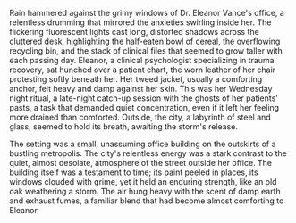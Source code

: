 Rain hammered against the grimy windows of Dr. Eleanor Vance's office, a relentless drumming that mirrored the anxieties swirling inside her.  The flickering fluorescent lights cast long, distorted shadows across the cluttered desk, highlighting the half-eaten bowl of cereal, the overflowing recycling bin, and the stack of clinical files that seemed to grow taller with each passing day.  Eleanor, a clinical psychologist specializing in trauma recovery, sat hunched over a patient chart, the worn leather of her chair protesting softly beneath her.  Her tweed jacket, usually a comforting anchor, felt heavy and damp against her skin.  This was her Wednesday night ritual, a late-night catch-up session with the ghosts of her patients' pasts, a task that demanded quiet concentration, even if it left her feeling more drained than comforted.  Outside, the city, a labyrinth of steel and glass, seemed to hold its breath, awaiting the storm's release.


The setting was a small, unassuming office building on the outskirts of a bustling metropolis.  The city's relentless energy was a stark contrast to the quiet, almost desolate, atmosphere of the street outside her office.  The building itself was a testament to time; its paint peeled in places, its windows clouded with grime, yet it held an enduring strength, like an old oak weathering a storm.  The air hung heavy with the scent of damp earth and exhaust fumes, a familiar blend that had become almost comforting to Eleanor.
